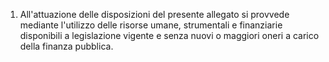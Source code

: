 1. All'attuazione delle disposizioni del presente allegato si provvede mediante l'utilizzo delle risorse umane, strumentali e finanziarie disponibili a legislazione vigente e senza nuovi o maggiori oneri a carico della finanza pubblica.
